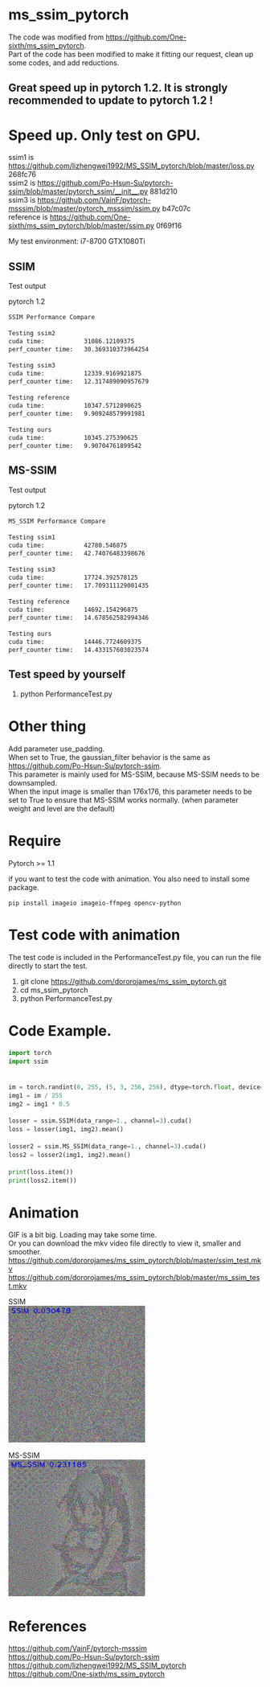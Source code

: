 # ms_ssim_pytorch

The code was modified from https://github.com/One-sixth/ms_ssim_pytorch.  
Part of the code has been modified to make it fitting our request, clean up some codes, and add reductions.

## Great speed up in pytorch 1.2. It is strongly recommended to update to pytorch 1.2 !

# Speed up. Only test on GPU.
ssim1 is https://github.com/lizhengwei1992/MS_SSIM_pytorch/blob/master/loss.py 268fc76  
ssim2 is https://github.com/Po-Hsun-Su/pytorch-ssim/blob/master/pytorch_ssim/__init__.py 881d210  
ssim3 is https://github.com/VainF/pytorch-msssim/blob/master/pytorch_msssim/ssim.py b47c07c  
reference is https://github.com/One-sixth/ms_ssim_pytorch/blob/master/ssim.py 0f69f16  

My test environment: i7-8700 GTX1080Ti  

## SSIM
Test output  

pytorch 1.2  
```
SSIM Performance Compare

Testing ssim2
cuda time:        	 31086.12109375
perf_counter time:	 30.369310373964254

Testing ssim3
cuda time:        	 12339.9169921875
perf_counter time:	 12.317489090957679

Testing reference
cuda time:        	 10347.5712890625
perf_counter time:	 9.909248579991981

Testing ours
cuda time:        	 10345.275390625
perf_counter time:	 9.90704761899542

```

## MS-SSIM
Test output  

pytorch 1.2  
```
MS_SSIM Performance Compare

Testing ssim1
cuda time:        	 42780.546875
perf_counter time:	 42.74076483398676

Testing ssim3
cuda time:        	 17724.392578125
perf_counter time:	 17.709311129001435

Testing reference
cuda time:        	 14692.154296875
perf_counter time:	 14.678562582994346

Testing ours
cuda time:        	 14446.7724609375
perf_counter time:	 14.433157603023574

```


## Test speed by yourself
1. python PerformanceTest.py

# Other thing
Add parameter use_padding.  
When set to True, the gaussian_filter behavior is the same as https://github.com/Po-Hsun-Su/pytorch-ssim.  
This parameter is mainly used for MS-SSIM, because MS-SSIM needs to be downsampled.  
When the input image is smaller than 176x176, this parameter needs to be set to True to ensure that MS-SSIM works normally. (when parameter weight and level are the default)  

# Require
Pytorch >= 1.1  

if you want to test the code with animation. You also need to install some package.  
```
pip install imageio imageio-ffmpeg opencv-python
```

# Test code with animation
The test code is included in the PerformanceTest.py file, you can run the file directly to start the test.  

1. git clone https://github.com/dororojames/ms_ssim_pytorch.git
2. cd ms_ssim_pytorch  
3. python PerformanceTest.py

# Code Example.
```python
import torch
import ssim


im = torch.randint(0, 255, (5, 3, 256, 256), dtype=torch.float, device='cuda')
img1 = im / 255
img2 = img1 * 0.5

losser = ssim.SSIM(data_range=1., channel=3).cuda()
loss = losser(img1, img2).mean()

losser2 = ssim.MS_SSIM(data_range=1., channel=3).cuda()
loss2 = losser2(img1, img2).mean()

print(loss.item())
print(loss2.item())
```

# Animation
GIF is a bit big. Loading may take some time.  
Or you can download the mkv video file directly to view it, smaller and smoother.  
https://github.com/dororojames/ms_ssim_pytorch/blob/master/ssim_test.mkv
https://github.com/dororojames/ms_ssim_pytorch/blob/master/ms_ssim_test.mkv  

SSIM  
![ssim](https://github.com/dororojames/ms_ssim_pytorch/blob/master/ssim_test.gif)

MS-SSIM  
![ms-ssim](https://github.com/dororojames/ms_ssim_pytorch/blob/master/ms_ssim_test.gif)

# References
https://github.com/VainF/pytorch-msssim  
https://github.com/Po-Hsun-Su/pytorch-ssim  
https://github.com/lizhengwei1992/MS_SSIM_pytorch  
https://github.com/One-sixth/ms_ssim_pytorch
